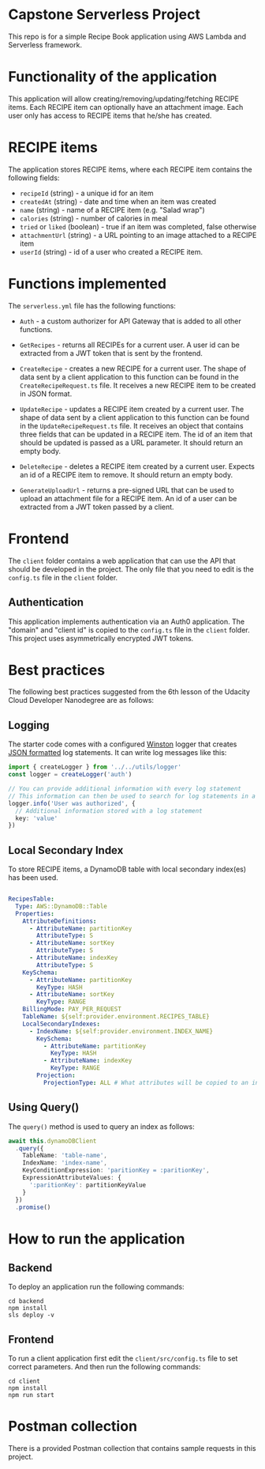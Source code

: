 # Capstone Serverless Project

This repo is for a simple Recipe Book application using AWS Lambda and Serverless framework.

# Functionality of the application

This application will allow creating/removing/updating/fetching RECIPE items. Each RECIPE item can optionally have an attachment image. Each user only has access to RECIPE items that he/she has created.

# RECIPE items

The application stores RECIPE items, where each RECIPE item contains the following fields:

* `recipeId` (string) - a unique id for an item
* `createdAt` (string) - date and time when an item was created
* `name` (string) - name of a RECIPE item (e.g. "Salad wrap")
* `calories` (string) - number of calories in meal
* `tried` or `liked` (boolean) - true if an item was completed, false otherwise
* `attachmentUrl` (string) - a URL pointing to an image attached to a RECIPE item
* `userId` (string) - id of a user who created a RECIPE item.

# Functions implemented

The `serverless.yml` file has the following functions:

* `Auth` - a custom authorizer for API Gateway that is added to all other functions.

* `GetRecipes` -  returns all RECIPEs for a current user. A user id can be extracted from a JWT token that is sent by the frontend.

* `CreateRecipe` - creates a new RECIPE for a current user. The shape of data sent by a client application to this function can be found in the `CreateRecipeRequest.ts` file. It receives a new RECIPE item to be created in JSON format.

* `UpdateRecipe` - updates a RECIPE item created by a current user. The shape of data sent by a client application to this function can be found in the `UpdateRecipeRequest.ts` file. It receives an object that contains three fields that can be updated in a RECIPE item. The id of an item that should be updated is passed as a URL parameter. It should return an empty body.

* `DeleteRecipe` - deletes a RECIPE item created by a current user. Expects an id of a RECIPE item to remove. It should return an empty body.

* `GenerateUploadUrl` - returns a pre-signed URL that can be used to upload an attachment file for a RECIPE item. An id of a user can be extracted from a JWT token passed by a client.

# Frontend

The `client` folder contains a web application that can use the API that should be developed in the project. The only file that you need to edit is the `config.ts` file in the `client` folder.

## Authentication

This application implements authentication via an Auth0 application. The "domain" and "client id" is copied to the `config.ts` file in the `client` folder. This project uses asymmetrically encrypted JWT tokens.

# Best practices

The following best practices suggested from the 6th lesson of the Udacity Cloud Developer Nanodegree are as follows:

## Logging

The starter code comes with a configured [Winston](https://github.com/winstonjs/winston) logger that creates [JSON formatted](https://stackify.com/what-is-structured-logging-and-why-developers-need-it/) log statements. It can write log messages like this:

```ts
import { createLogger } from '../../utils/logger'
const logger = createLogger('auth')

// You can provide additional information with every log statement
// This information can then be used to search for log statements in a log storage system
logger.info('User was authorized', {
  // Additional information stored with a log statement
  key: 'value'
})
```

## Local Secondary Index

To store RECIPE items, a DynamoDB table with local secondary index(es) has been used.

```yml

RecipesTable:
  Type: AWS::DynamoDB::Table
  Properties:
    AttributeDefinitions:
      - AttributeName: partitionKey
        AttributeType: S
      - AttributeName: sortKey
        AttributeType: S
      - AttributeName: indexKey
        AttributeType: S
    KeySchema:
      - AttributeName: partitionKey
        KeyType: HASH
      - AttributeName: sortKey
        KeyType: RANGE
    BillingMode: PAY_PER_REQUEST
    TableName: ${self:provider.environment.RECIPES_TABLE}
    LocalSecondaryIndexes:
      - IndexName: ${self:provider.environment.INDEX_NAME}
        KeySchema:
          - AttributeName: partitionKey
            KeyType: HASH
          - AttributeName: indexKey
            KeyType: RANGE
        Projection:
          ProjectionType: ALL # What attributes will be copied to an index

```

## Using Query()

The `query()` method is used to query an index as follows:

```ts
await this.dynamoDBClient
  .query({
    TableName: 'table-name',
    IndexName: 'index-name',
    KeyConditionExpression: 'paritionKey = :paritionKey',
    ExpressionAttributeValues: {
      ':paritionKey': partitionKeyValue
    }
  })
  .promise()
```

# How to run the application

## Backend

To deploy an application run the following commands:

```
cd backend
npm install
sls deploy -v
```

## Frontend

To run a client application first edit the `client/src/config.ts` file to set correct parameters. And then run the following commands:

```
cd client
npm install
npm run start
```

# Postman collection

There is a provided Postman collection that contains sample requests in this project.
